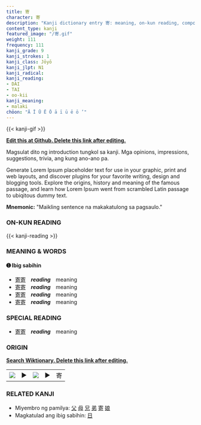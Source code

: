 ```yaml
---
title: 寄
character: 寄
description: "Kanji dictionary entry 寄: meaning, on-kun reading, compounds, origin, related kanji"
content_type: kanji
featured_image: "/寄.gif"
weight: 111
frequency: 111
kanji_grade: 9
kanji_strokes: 1
kanji_class: Jōyō
kanji_jlpt: N1
kanji_radical: 
kanji_reading: 
- DAI
- TAI
- oo-kii
kanji_meaning:
- malaki
chōon: "Ā Ī Ū Ē Ō ā ī ū ē ō ’"
---
```

[//]: # (Don't edit the line below. Kanji animated GIF code is automatically generated.)
{{< kanji-gif >}}

[//]: # (Edit below this line.)

**[Edit this at Github. Delete this link after editing.](https://github.com/tim0g/tim/tree/main/content/kanji/寄/index.md)**

Magsulat dito ng introduction tungkol sa kanji. Mga opinions, impressions, suggestions, trivia, ang kung ano-ano pa.

Generate Lorem Ipsum placeholder text for use in your graphic, print and web layouts, and discover plugins for your favorite writing, design and blogging tools. Explore the origins, history and meaning of the famous passage, and learn how Lorem Ipsum went from scrambled Latin passage to ubiqitous dummy text.
 
**Mnemonic:** "Maikling sentence na makakatulong sa pagsaulo."

### ON-KUN READING

[//]: # (Don't edit the line below. ON-KUN READING code is automatically generated.)
{{< kanji-reading >}}

### MEANING & WORDS

#### ➊ **Ibig sabihin**
  - [寄](../寄)[寄](../寄)　***reading***　meaning
  - [寄](../寄)[寄](../寄)　***reading***　meaning
  - [寄](../寄)[寄](../寄)　***reading***　meaning
  - [寄](../寄)[寄](../寄)　***reading***　meaning

### SPECIAL READING
  - [寄](../寄)[寄](../寄)　***reading***　meaning

### ORIGIN

**[Search Wiktionary. Delete this link after editing.](https://wiktionary.org/wiki/寄)**
<table class="kanji-table"><tr><td>
<img src="60px-寄-bronze.svg.png">
</td><td>▶</td><td>
<img src="60px-寄-oracle.svg.png">
</td><td>▶</td>
<td class="kanji-origin">寄</td>
</tr></table>

### RELATED KANJI
- Miyembro ng pamilya: [父](../父) [母](../母) [兄](../兄) [弟](../弟) [寄](../寄) [娘](../娘)
- Magkatulad ang ibig sabihin: [日](../日)
